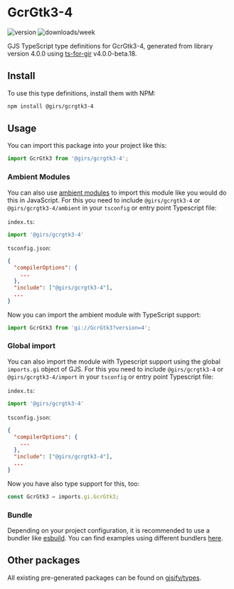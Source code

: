 
# GcrGtk3-4

![version](https://img.shields.io/npm/v/@girs/gcrgtk3-4)
![downloads/week](https://img.shields.io/npm/dw/@girs/gcrgtk3-4)


GJS TypeScript type definitions for GcrGtk3-4, generated from library version 4.0.0 using [ts-for-gir](https://github.com/gjsify/ts-for-gir) v4.0.0-beta.18.


## Install

To use this type definitions, install them with NPM:
```bash
npm install @girs/gcrgtk3-4
```

## Usage

You can import this package into your project like this:
```ts
import GcrGtk3 from '@girs/gcrgtk3-4';
```

### Ambient Modules

You can also use [ambient modules](https://github.com/gjsify/ts-for-gir/tree/main/packages/cli#ambient-modules) to import this module like you would do this in JavaScript.
For this you need to include `@girs/gcrgtk3-4` or `@girs/gcrgtk3-4/ambient` in your `tsconfig` or entry point Typescript file:

`index.ts`:
```ts
import '@girs/gcrgtk3-4'
```

`tsconfig.json`:
```json
{
  "compilerOptions": {
    ...
  },
  "include": ["@girs/gcrgtk3-4"],
  ...
}
```

Now you can import the ambient module with TypeScript support: 

```ts
import GcrGtk3 from 'gi://GcrGtk3?version=4';
```

### Global import

You can also import the module with Typescript support using the global `imports.gi` object of GJS.
For this you need to include `@girs/gcrgtk3-4` or `@girs/gcrgtk3-4/import` in your `tsconfig` or entry point Typescript file:

`index.ts`:
```ts
import '@girs/gcrgtk3-4'
```

`tsconfig.json`:
```json
{
  "compilerOptions": {
    ...
  },
  "include": ["@girs/gcrgtk3-4"],
  ...
}
```

Now you have also type support for this, too:

```ts
const GcrGtk3 = imports.gi.GcrGtk3;
```

### Bundle

Depending on your project configuration, it is recommended to use a bundler like [esbuild](https://esbuild.github.io/). You can find examples using different bundlers [here](https://github.com/gjsify/ts-for-gir/tree/main/examples).

## Other packages

All existing pre-generated packages can be found on [gjsify/types](https://github.com/gjsify/types).

